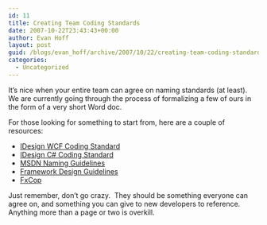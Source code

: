 ```yaml
---
id: 11
title: Creating Team Coding Standards
date: 2007-10-22T23:43:43+00:00
author: Evan Hoff
layout: post
guid: /blogs/evan_hoff/archive/2007/10/22/creating-team-coding-standards.aspx
categories:
  - Uncategorized
---
```

It&#8217;s nice when your entire team can agree on naming standards (at least).&nbsp; We are currently going through the process of formalizing a few of ours in the form of&nbsp;a very short Word doc.

For those looking for something to start from, here are a couple of resources:

  * <a href="http://www.idesign.net/idesign/download/IDesign%20WCF%20Coding%20Standard.zip" target="_blank">IDesign WCF Coding Standard</a>
  * <a href="http://www.idesign.net/idesign/download/IDesign%20CSharp%20Coding%20Standard.zip" target="_blank">IDesign C# Coding Standard</a>
  * <a href="http://msdn2.microsoft.com/en-us/library/xzf533w0(VS.71).aspx" target="_blank">MSDN Naming Guidelines</a>
  * <a href="http://www.amazon.com/Framework-Design-Guidelines-Conventions-Development/dp/0321246756" target="_blank">Framework Design Guidelines</a>
  * <a href="http://www.gotdotnet.com/Team/FxCop/" target="_blank">FxCop</a>

Just remember, don&#8217;t go crazy.&nbsp; They should be something everyone can agree on, and something you can give to new developers to reference.&nbsp; Anything more than a page or two is overkill.